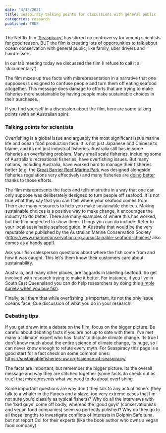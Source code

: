 ```yaml
---
date: '4/13/2021'
title: Seaspiracy talking points for discussions with general public
categories: research
published: TRUE
---
```


The Netflix film ['Seaspiracy'](https://www.youtube.com/watch?v=1Q5CXN7soQg) has stirred up controversy for among scientists for good reason. BUT the film is creating lots of opportunities to talk about ocean conservation with general public, like family, uber drivers and hairdressers.

In our lab meeting today we discussed the film (I refuse to call it a 'documentary').

The film mixes up true facts with misrepresentation in a narrative that one supposes is designed to confuse people and turn them off eating seafood altogether. This message does damage to efforts that are trying to make fisheries more sustainable by having people make sustainable choices in their purchases.

If you find yourself in a discussion about the film, here are some talking points (with an Australian spin):

### Talking points for scientists

Overfishing is a global issue and arguably the most significant issue marine life and ocean food production face.
It is not just Japanese and Chinese to blame, and its not just industrial fisheries. Australia still has in some fisheries an overfishing problem. Many small scale fisheries, including some of Australia's recreational fisheries, have overfishing issues. But many nations, including Australia, have worked hard to manage their fisheries better (e.g. the [Great Barrier Reef Marine Park](https://www.sciencedirect.com/science/article/pii/S096098221630344X) was designed alongside fisheries regulations very effectively) and many fisheries are [doing better](https://science.sciencemag.org/content/325/5940/578.abstract) thanks to those efforts.

The film misrepresents the facts and tells mistruths in a way that one can only suppose was deliberately designed to turn people off seafood. It is not true what they say that you can't tell where your seafood comes from. There are many resources to help you make sustainable choices. Making sustainable choices is a positive way to make change, it encourages the industry to do better. There are many examples of where this has worked, but the film neglected to show them.
Things you can do include:
Refer to your local sustainable seafood guide. In Australia that would be the very reputable one published by the Australian Marine Conservation Society (https://www.marineconservation.org.au/sustainable-seafood-choices/ also comes as a handy app!).

Ask your fish salesperson questions about where the fish come from and how it was caught. This let's them know their customers care about sustainability.  

Australia, and many other places, are laggards in labelling seafood. So get involved with research trying to make it better. For instance, if you live in South East Queensland you can do help researchers by doing this [simple survey when you buy fish](https://sustainableseafoodsurvey.wordpress.com/).

Finally, tell them that while overfishing is important, its not the only issue oceans face. Cue discussion of what you do in your research!

### Debating tips

If you get drawn into a debate on the film, focus on the bigger picture. Be careful about debating facts if you are not up to date with them. I've met many a 'climate' expert who has 'facts' to dispute climate change. Its true I don't know much about the entire science of climate change, its huge, so I can never know enough to refute every myth. For Seaspiracy this page is a good start for a fact check on some common ones: https://sustainablefisheries-uw.org/science-of-seaspiracy/

The facts are important, but remember the bigger picture. Its the overall message and way they are stitched together (some facts do check out as true) that misrepresents what we need to do about overfishing.

Some important questions are why don't they talk to any actual fishers (they talk to a whaler in the Faroes and a slave, too very extreme cases that I'm not sure you'd classify as typical fishers)? Why do all the interviews with the 'bad guys' come off badly, whereas the 'good guys' (conservationists and vegan food companies) seem so perfectly polished? Why do they go to all those lengths to investigate conflicts of interests in Dolphin Safe tuna, but not report CoI for their experts (like the book author who owns a vegan food company).
